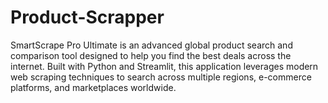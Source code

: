 # Product-Scrapper
SmartScrape Pro Ultimate is an advanced global product search and comparison tool designed to help you find the best deals across the internet. Built with Python and Streamlit, this application leverages modern web scraping techniques to search across multiple regions, e-commerce platforms, and marketplaces worldwide.

